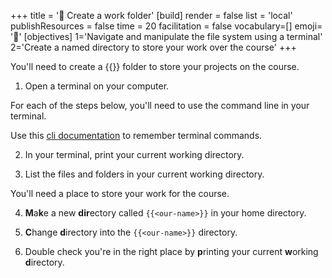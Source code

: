 +++
title = '🧰 Create a work folder'
[build]
    render = false
    list = 'local'
    publishResources = false
time = 20
facilitation = false
vocabulary=[]
emoji= '🧩'
[objectives]
1='Navigate and manipulate the file system using a terminal'
2='Create a named directory to store your work over the course'
+++

You'll need to create a {{<our-name>}} folder to store your projects on the course.

1. Open a terminal on your computer.

For each of the steps below, you'll need to use the command line in your terminal.

Use this [cli documentation](https://www.techrepublic.com/article/16-terminal-commands-every-user-should-know/) to remember terminal commands.

2. In your terminal, print your current working directory.

3. List the files and folders in your current working directory.

You'll need a place to store your work for the course.

4. **M**a**k**e a new **dir**ectory called `{{<our-name>}}` in your home directory.

5. **C**hange **d**irectory into the `{{<our-name>}}` directory.

6. Double check you're in the right place by **p**rinting your current **w**orking **d**irectory.

